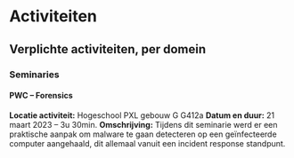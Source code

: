 # Activiteiten

## Verplichte activiteiten, per domein

### Seminaries


#### PWC – Forensics

**Locatie activiteit:** Hogeschool PXL gebouw G G412a
**Datum en duur:** 21 maart 2023 – 3u 30min.
**Omschrijving:** Tijdens dit seminarie werd er een praktische aanpak om malware te gaan detecteren op een geïnfecteerde computer aangehaald, dit allemaal vanuit een incident response standpunt.
